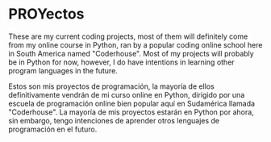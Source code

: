 # PROYectos
These are my current coding projects, most of them will definitely come from my online course in Python, ran by a popular coding online school here in South America named "Coderhouse". Most of my projects will probably be in Python for now, however, I do have intentions in learning other program languages in the future.

Estos son mis proyectos de programación, la mayoría de ellos definitivamente vendrán de mi curso online en Python, dirigido por una escuela de programación online bien popular aquí en Sudamérica llamada "Coderhouse". La mayoría de mis proyectos estarán en Python por ahora, sin embargo, tengo intenciones de aprender otros lenguajes de programación en el futuro.
